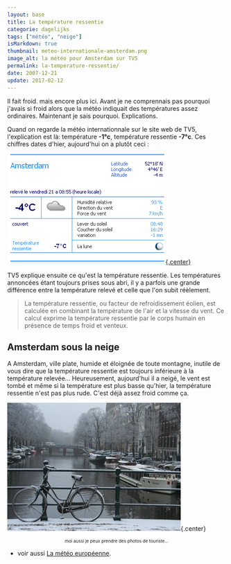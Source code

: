 ```yaml
---
layout: base
title: La température ressentie
categorie: dagelijks
tags: ["météo", "neige"]
isMarkdown: true
thumbnail: meteo-internationale-amsterdam.png
image_alt: la météo pour Amsterdam sur TV5
permalink: la-temperature-ressentie/
date: 2007-12-21
update: 2017-02-12
---
```


Il fait froid. mais encore plus ici. Avant je ne comprennais pas pourquoi j'avais si froid alors que la météo indiquait des températures assez ordinaires. Maintenant je sais pourquoi. Explications.

Quand on regarde la météo internationnale sur le site web de TV5, l'explication est là: température **-1°c**, température ressentie **-7°c**. Ces chiffres dates d'hier, aujourd'hui on a plutôt ceci :

[![la météo pour Amsterdam sur TV5](meteo-internationale-amsterdam.png){.center}](http://tv5.org/TV5Site/meteo/detail_ville.php?&id_ville=297&langue=fr)

<!--excerpt-->

TV5 explique ensuite ce qu'est la température ressentie. Les températures annoncées étant toujours prises sous abri, il y a parfois une grande différence entre la température relevé et celle que l'on subit réèlement.

> La température ressentie, ou facteur de refroidissement éolien, est
> calculée en combinant la température de l'air et la vitesse du vent. Ce
> calcul exprime la température ressentie par le corps humain en présence de
> temps froid et venteux.

## Amsterdam sous la neige

A Amsterdam, ville plate, humide et éloignée de toute montagne, inutile de vous dire que la température ressentie est toujours inférieure à la température relevée... Heureusement, aujourd'hui il a neigé, le vent est tombé et même si la température est plus basse qu'hier, la température ressentie n'est pas plus rude. C'est déjà assez froid comme ça.

![vélo sous la neige](velo-sous-la-neige-small.jpg){.center}
<!-- HTML -->
<div style="text-align:center; font-size:10px; padding-top:0; margin-top:0;">moi aussi je peux prendre des photos de touriste...</div>
<!-- / HTML -->

* voir aussi [La météo européenne](/meteo-europeenne).
